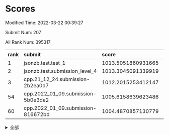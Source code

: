 # Scores

Modified Time: 2022-03-22 00:39:27

Submit Num: 207

All Rank Num: 395317

| rank |               submit               |       score        |       sigma        | pk_num |
| :--- | :--------------------------------- | :----------------- | :----------------- | :----- |
| 1    | jsonzb.test.test_1                 | 1013.5051860931665 | 0.809475494969395  | 7636   |
| 2    | jsonzb.test.submission_level_4     | 1013.3045091339919 | 0.8045881390398025 | 7640   |
| 3    | cpp.21_12_24.submission-2b2ea0d7   | 1012.2015253412147 | 0.8020273710067802 | 7642   |
| 54   | cpp.2022_01_09.submission-5b0e3de2 | 1005.6158639623486 | 0.7196291254867656 | 7637   |
| 60   | cpp.2022_01_09.submission-816672bd | 1004.4870857130779 | 0.7211935246985366 | 7639   |


<details>
<summary>全部</summary>

| rank |                 submit                 |       score        |       sigma        | pk_num |
| :--- | :------------------------------------- | :----------------- | :----------------- | :----- |
| 1    | jsonzb.test.test_1                     | 1013.5051860931665 | 0.809475494969395  | 7636   |
| 2    | jsonzb.test.submission_level_4         | 1013.3045091339919 | 0.8045881390398025 | 7640   |
| 3    | cpp.21_12_24.submission-2b2ea0d7       | 1012.2015253412147 | 0.8020273710067802 | 7642   |
| 4    | gobigger.level_3.submission_level_3_10 | 1011.6983700642214 | 0.7544118187160251 | 7637   |
| 5    | gobigger.level_3.submission_level_3_21 | 1011.3727861452643 | 0.7848043486268932 | 7639   |
| 6    | gobigger.level_3.submission_level_3_44 | 1011.2263932244559 | 0.7618912641737144 | 7642   |
| 7    | gobigger.level_3.submission_level_3_22 | 1011.0932415967484 | 0.7642295451044263 | 7645   |
| 8    | gobigger.level_3.submission_level_3_5  | 1011.088093817528  | 0.7686309828366344 | 7641   |
| 9    | gobigger.level_3.submission_level_3_15 | 1010.9045545019987 | 0.750190582923423  | 7634   |
| 10   | gobigger.level_3.submission_level_3_4  | 1010.8734280833028 | 0.774136443925225  | 7635   |
| 11   | gobigger.level_3.submission_level_3_32 | 1010.8577506656574 | 0.7760305955872141 | 7639   |
| 12   | gobigger.level_3.submission_level_3_27 | 1010.7860220786087 | 0.7885526054813402 | 7638   |
| 13   | gobigger.level_3.submission_level_3_37 | 1010.7643817919674 | 0.7973211960028976 | 7637   |
| 14   | gobigger.level_3.submission_level_3_18 | 1010.7499659545915 | 0.7748327323175015 | 7638   |
| 15   | gobigger.level_3.submission_level_3_12 | 1010.6549429999172 | 0.7470555663585754 | 7634   |
| 16   | gobigger.level_3.submission_level_3_26 | 1010.5565370883329 | 0.7495805642171431 | 7636   |
| 17   | gobigger.level_3.submission_level_3_24 | 1010.5240762227169 | 0.7707587209691951 | 7643   |
| 18   | gobigger.level_3.submission_level_3_1  | 1010.4964782453459 | 0.7657226817569605 | 7642   |
| 19   | gobigger.level_3.submission_level_3_7  | 1010.3434477272568 | 0.7604515850054104 | 7636   |
| 20   | gobigger.level_3.submission_level_3_2  | 1010.3306100092067 | 0.7471034690561188 | 7640   |
| 21   | gobigger.level_3.submission_level_3_42 | 1010.3237251148562 | 0.7747569284657672 | 7638   |
| 22   | gobigger.level_3.submission_level_3_8  | 1010.3183625763355 | 0.76104344040805   | 7639   |
| 23   | gobigger.level_3.submission_level_3_48 | 1010.3102626082613 | 0.7499783600830798 | 7635   |
| 24   | gobigger.level_3.submission_level_3_45 | 1010.3063777306506 | 0.7864809338653634 | 7639   |
| 25   | gobigger.level_3.submission_level_3_3  | 1010.1549199378599 | 0.75357631533847   | 7643   |
| 26   | gobigger.level_3.submission_level_3_35 | 1010.1166608669225 | 0.7716465483209485 | 7640   |
| 27   | gobigger.level_3.submission_level_3_13 | 1010.1087661977039 | 0.7454163852961154 | 7635   |
| 28   | gobigger.level_3.submission_level_3_40 | 1010.0938565881736 | 0.732782569436648  | 7638   |
| 29   | gobigger.level_3.submission_level_3_9  | 1010.0685658971303 | 0.7872053254702442 | 7641   |
| 30   | gobigger.level_3.submission_level_3_43 | 1010.0556930089789 | 0.7880991848513276 | 7639   |
| 31   | gobigger.level_3.submission_level_3_0  | 1009.9149247100108 | 0.7275421391040277 | 7641   |
| 32   | gobigger.level_3.submission_level_3_28 | 1009.8859919403883 | 0.7480196768530734 | 7640   |
| 33   | gobigger.level_3.submission_level_3_19 | 1009.8437132807647 | 0.7735300506300403 | 7636   |
| 34   | gobigger.level_3.submission_level_3_11 | 1009.8422124718111 | 0.7703476908247133 | 7639   |
| 35   | gobigger.level_3.submission_level_3_47 | 1009.8291196596667 | 0.7438032595337115 | 7640   |
| 36   | gobigger.level_3.submission_level_3_41 | 1009.750248210699  | 0.7662392067561903 | 7638   |
| 37   | gobigger.level_3.submission_level_3_23 | 1009.6826897376621 | 0.742834287607947  | 7641   |
| 38   | gobigger.level_3.submission_level_3_6  | 1009.6154654989027 | 0.7550578897802723 | 7646   |
| 39   | gobigger.level_3.submission_level_3_36 | 1009.5194329649241 | 0.7423618258575815 | 7642   |
| 40   | gobigger.level_3.submission_level_3_20 | 1009.4869619048176 | 0.7481691803997124 | 7634   |
| 41   | gobigger.level_3.submission_level_3_38 | 1009.4608869017079 | 0.7594930466829141 | 7639   |
| 42   | gobigger.level_3.submission_level_3_29 | 1009.4438194168964 | 0.7472342754405148 | 7641   |
| 43   | gobigger.level_3.submission_level_3_31 | 1009.4294371607122 | 0.7579717463488918 | 7641   |
| 44   | gobigger.level_3.submission_level_3_33 | 1009.2821151986689 | 0.7373867247932875 | 7636   |
| 45   | gobigger.level_3.submission_level_3_46 | 1009.2026035683242 | 0.7674911752102194 | 7643   |
| 46   | gobigger.level_3.submission_level_3_14 | 1009.1889939673218 | 0.7360019938795126 | 7638   |
| 47   | gobigger.level_3.submission_level_3_39 | 1009.0050191743504 | 0.7369887796321306 | 7640   |
| 48   | gobigger.level_3.submission_level_3_17 | 1008.810802439159  | 0.7532575361927794 | 7638   |
| 49   | gobigger.level_3.submission_level_3_34 | 1008.8080798113251 | 0.7484796281001858 | 7640   |
| 50   | gobigger.level_3.submission_level_3_16 | 1008.69328165302   | 0.7563764947585769 | 7640   |
| 51   | gobigger.level_3.submission_level_3_49 | 1008.6688422821871 | 0.7315035600178873 | 7632   |
| 52   | gobigger.level_3.submission_level_3_30 | 1008.2855995280715 | 0.7452919164623197 | 7638   |
| 53   | gobigger.level_3.submission_level_3_25 | 1007.2342053885881 | 0.7377603585554041 | 7635   |
| 54   | cpp.2022_01_09.submission-5b0e3de2     | 1005.6158639623486 | 0.7196291254867656 | 7637   |
| 55   | gobigger.level_1.submission_level_1_1  | 1005.3411142165561 | 0.721268471458274  | 7638   |
| 56   | gobigger.level_1.submission_level_1_35 | 1005.2272270404032 | 0.7220309344614576 | 7636   |
| 57   | gobigger.level_1.submission_level_1_28 | 1004.7449764979372 | 0.7270816899557674 | 7640   |
| 58   | gobigger.level_1.submission_level_1_33 | 1004.6696949183298 | 0.7193726111789505 | 7642   |
| 59   | gobigger.level_1.submission_level_1_24 | 1004.6410446854638 | 0.7162523120663906 | 7637   |
| 60   | cpp.2022_01_09.submission-816672bd     | 1004.4870857130779 | 0.7211935246985366 | 7639   |
| 61   | gobigger.level_1.submission_level_1_8  | 1004.4801001219994 | 0.7200912010522396 | 7637   |
| 62   | gobigger.level_1.submission_level_1_16 | 1004.4040884096372 | 0.7103402663531345 | 7638   |
| 63   | gobigger.level_1.submission_level_1_21 | 1004.1694971674262 | 0.7096180884066342 | 7637   |
| 64   | gobigger.level_1.submission_level_1_44 | 1004.1340350991757 | 0.7091123302853574 | 7633   |
| 65   | gobigger.level_1.submission_level_1_22 | 1004.0257005514769 | 0.7179272095594718 | 7638   |
| 66   | gobigger.level_1.submission_level_1_30 | 1003.9768219109044 | 0.7167179592201657 | 7640   |
| 67   | gobigger.level_1.submission_level_1_18 | 1003.914646204611  | 0.7248254983699215 | 7633   |
| 68   | gobigger.level_1.submission_level_1_27 | 1003.8363190729794 | 0.7200179468092963 | 7636   |
| 69   | gobigger.level_1.submission_level_1_17 | 1003.7499086455548 | 0.7245696490320845 | 7640   |
| 70   | gobigger.level_1.submission_level_1_9  | 1003.7093826778344 | 0.7193226389731309 | 7640   |
| 71   | gobigger.level_1.submission_level_1_40 | 1003.5584519097671 | 0.7211298739412317 | 7634   |
| 72   | gobigger.level_1.submission_level_1_48 | 1003.5490607992168 | 0.7277031592438166 | 7635   |
| 73   | gobigger.level_1.submission_level_1_43 | 1003.5219772474173 | 0.7096233757064294 | 7639   |
| 74   | gobigger.level_1.submission_level_1_23 | 1003.5080190625902 | 0.7147756851648892 | 7641   |
| 75   | gobigger.level_1.submission_level_1_5  | 1003.5077566418287 | 0.7218102484833572 | 7642   |
| 76   | gobigger.level_1.submission_level_1_49 | 1003.4482915152369 | 0.7157380814216192 | 7637   |
| 77   | gobigger.level_1.submission_level_1_37 | 1003.4080561873241 | 0.7087732864880218 | 7636   |
| 78   | gobigger.level_1.submission_level_1_26 | 1003.4031471206043 | 0.7191949236575015 | 7638   |
| 79   | gobigger.level_1.submission_level_1_38 | 1003.340299159062  | 0.7218629968078193 | 7644   |
| 80   | gobigger.level_1.submission_level_1_29 | 1003.2896020768562 | 0.7169033909696662 | 7641   |
| 81   | gobigger.level_1.submission_level_1_46 | 1003.2318999887107 | 0.7198398812087566 | 7630   |
| 82   | gobigger.level_1.submission_level_1_32 | 1003.2312915926598 | 0.7084270020542383 | 7638   |
| 83   | gobigger.level_1.submission_level_1_42 | 1003.2109387674953 | 0.7168016879132323 | 7640   |
| 84   | gobigger.level_1.submission_level_1_36 | 1003.1888889194298 | 0.7187846085574249 | 7638   |
| 85   | gobigger.level_1.submission_level_1_15 | 1003.1530277065032 | 0.7198896318152812 | 7645   |
| 86   | gobigger.level_1.submission_level_1_11 | 1003.0971703701821 | 0.7172740340696231 | 7637   |
| 87   | gobigger.level_1.submission_level_1_45 | 1003.066162005424  | 0.7164251106602985 | 7640   |
| 88   | gobigger.level_1.submission_level_1_7  | 1002.9736150369628 | 0.7208805203626548 | 7641   |
| 89   | gobigger.level_1.submission_level_1_6  | 1002.940307502201  | 0.7109218439644266 | 7643   |
| 90   | gobigger.level_1.submission_level_1_41 | 1002.9240816702843 | 0.7231884103904321 | 7641   |
| 91   | gobigger.level_1.submission_level_1_4  | 1002.8955085690184 | 0.7164668975964733 | 7640   |
| 92   | gobigger.level_1.submission_level_1_31 | 1002.8615498160144 | 0.7166959149262077 | 7635   |
| 93   | gobigger.level_1.submission_level_1_10 | 1002.7844008608809 | 0.7219749910819632 | 7641   |
| 94   | gobigger.level_1.submission_level_1_20 | 1002.7413919972533 | 0.721640289402325  | 7644   |
| 95   | gobigger.level_1.submission_level_1_25 | 1002.7199492524707 | 0.7207008740459055 | 7635   |
| 96   | gobigger.level_1.submission_level_1_2  | 1002.6937084727195 | 0.7128278958567441 | 7638   |
| 97   | gobigger.level_1.submission_level_1_34 | 1002.5751966773544 | 0.7282013103201286 | 7641   |
| 98   | gobigger.level_1.submission_level_1_14 | 1002.5623533236513 | 0.7106851882902565 | 7640   |
| 99   | gobigger.level_1.submission_level_1_0  | 1002.5223370130816 | 0.7114196031462079 | 7642   |
| 100  | gobigger.level_1.submission_level_1_47 | 1002.387036938447  | 0.7131453632270559 | 7639   |
| 101  | gobigger.level_1.submission_level_1_19 | 1002.3103759911228 | 0.7110854419921092 | 7641   |
| 102  | gobigger.level_1.submission_level_1_3  | 1002.2819625295703 | 0.7179749227998496 | 7639   |
| 103  | gobigger.level_1.submission_level_1_13 | 1002.1221120844883 | 0.7144335075679529 | 7642   |
| 104  | gobigger.level_1.submission_level_1_12 | 1001.8277223801371 | 0.7147845741410709 | 7642   |
| 105  | gobigger.level_1.submission_level_1_39 | 1001.6077333892448 | 0.7216479431764551 | 7635   |
| 106  | gobigger.random.submission_random_28   | 998.2774377004182  | 0.7145377641631319 | 7637   |
| 107  | gobigger.random.submission_random_40   | 997.1082034406439  | 0.7057949108004352 | 7640   |
| 108  | gobigger.random.submission_random_19   | 996.9128146529216  | 0.6981746483946931 | 7640   |
| 109  | gobigger.random.submission_random_23   | 996.7982681706206  | 0.7044576369388952 | 7636   |
| 110  | gobigger.random.submission_random_49   | 996.7276642479674  | 0.7029383887801802 | 7639   |
| 111  | gobigger.random.submission_random_8    | 996.724323626236   | 0.7057888994773921 | 7639   |
| 112  | gobigger.random.submission_random_26   | 996.7066279614259  | 0.7075083130084928 | 7641   |
| 113  | gobigger.random.submission_random_47   | 996.7018020718584  | 0.7004584975473913 | 7638   |
| 114  | gobigger.random.submission_random_15   | 996.6934241144849  | 0.708244131450813  | 7638   |
| 115  | gobigger.random.submission_random_31   | 996.6117514647871  | 0.7041395851930738 | 7641   |
| 116  | gobigger.random.submission_random_43   | 996.5925021118215  | 0.7118008569915515 | 7640   |
| 117  | gobigger.random.submission_random_45   | 996.5491899608331  | 0.7065597778245848 | 7637   |
| 118  | gobigger.random.submission_random_24   | 996.4865019195732  | 0.7063759268721691 | 7634   |
| 119  | gobigger.random.submission_random_41   | 996.3084239904349  | 0.7042071678496048 | 7640   |
| 120  | gobigger.random.submission_random_32   | 996.2815752395663  | 0.7093626476243376 | 7641   |
| 121  | gobigger.random.submission_random_48   | 996.2738820620556  | 0.7039442022093072 | 7641   |
| 122  | gobigger.random.submission_random_14   | 996.21587868811    | 0.704393863675414  | 7644   |
| 123  | gobigger.random.submission_random_1    | 996.1446544764318  | 0.7253650914314    | 7636   |
| 124  | gobigger.random.submission_random_36   | 996.1345497401581  | 0.7090476651363703 | 7636   |
| 125  | gobigger.random.submission_random_44   | 996.1285288008905  | 0.7028612381504701 | 7635   |
| 126  | gobigger.random.submission_random_38   | 996.122252328328   | 0.7123907508686359 | 7642   |
| 127  | gobigger.random.submission_random_30   | 996.1095104465314  | 0.7094956469464999 | 7641   |
| 128  | gobigger.random.submission_random_42   | 996.1092906370351  | 0.704074062216392  | 7645   |
| 129  | gobigger.random.submission_random_6    | 996.0457864857669  | 0.7032827696963435 | 7638   |
| 130  | gobigger.random.submission_random_3    | 996.021239767941   | 0.709703128933225  | 7639   |
| 131  | gobigger.random.submission_random_46   | 996.0194198974248  | 0.7059161925397996 | 7642   |
| 132  | gobigger.random.submission_random_2    | 996.0192933740852  | 0.7135915386509682 | 7639   |
| 133  | gobigger.random.submission_random_18   | 996.0141212198502  | 0.7138273759572417 | 7636   |
| 134  | gobigger.random.submission_random_13   | 995.9967589451485  | 0.7137384124105342 | 7639   |
| 135  | gobigger.random.submission_random_21   | 995.9701152448326  | 0.7214246541532942 | 7639   |
| 136  | gobigger.random.submission_random_7    | 995.9576458804484  | 0.7043320714040993 | 7638   |
| 137  | gobigger.random.submission_random_37   | 995.9380099136703  | 0.711699593481661  | 7640   |
| 138  | gobigger.random.submission_random_22   | 995.8369671121935  | 0.703999210657606  | 7640   |
| 139  | gobigger.random.submission_random_0    | 995.8168907815071  | 0.7082417395277698 | 7633   |
| 140  | gobigger.random.submission_random_16   | 995.8065921535051  | 0.7077445364591267 | 7640   |
| 141  | gobigger.random.submission_random_20   | 995.8063129799574  | 0.7100798633617006 | 7641   |
| 142  | gobigger.random.submission_random_25   | 995.7778400885979  | 0.7073552805481483 | 7636   |
| 143  | gobigger.random.submission_random_10   | 995.7566951245173  | 0.7071181129232049 | 7638   |
| 144  | gobigger.random.submission_random_5    | 995.6348728786844  | 0.7276752962962917 | 7638   |
| 145  | gobigger.random.submission_random_39   | 995.5987336811188  | 0.7127801278093305 | 7639   |
| 146  | gobigger.random.submission_random_9    | 995.4230651697511  | 0.7128643982542172 | 7639   |
| 147  | gobigger.random.submission_random_33   | 995.3994855954231  | 0.7185729682972418 | 7636   |
| 148  | gobigger.random.submission_random_11   | 995.3829997670409  | 0.7209626387235952 | 7642   |
| 149  | gobigger.random.submission_random_35   | 995.3458489657563  | 0.7125544342962311 | 7642   |
| 150  | gobigger.random.submission_random_17   | 995.2827050587174  | 0.703439722076695  | 7642   |
| 151  | gobigger.random.submission_random_27   | 995.2695698004999  | 0.7183794603508565 | 7639   |
| 152  | gobigger.random.submission_random_34   | 995.2419783691345  | 0.7040085827776918 | 7638   |
| 153  | gobigger.random.submission_random_4    | 995.2294841128289  | 0.7226663231203099 | 7643   |
| 154  | gobigger.random.submission_random_12   | 994.7048761996083  | 0.720555953260585  | 7639   |
| 155  | gobigger.random.submission_random_29   | 994.479167205186   | 0.7090549312880794 | 7638   |
| 156  | gobigger.level_2.submission_level_2_41 | 993.942095300385   | 0.736413737698713  | 7638   |
| 157  | gobigger.level_2.submission_level_2_36 | 993.513521354565   | 0.738368800439661  | 7639   |
| 158  | gobigger.level_2.submission_level_2_5  | 993.4644971424958  | 0.7243291122448665 | 7639   |
| 159  | gobigger.level_2.submission_level_2_3  | 993.4331838015414  | 0.7322877255709158 | 7636   |
| 160  | gobigger.level_2.submission_level_2_7  | 993.3025034818025  | 0.7291524591041878 | 7641   |
| 161  | gobigger.level_2.submission_level_2_8  | 993.1973712802951  | 0.7331685740516853 | 7643   |
| 162  | gobigger.level_2.submission_level_2_35 | 992.9926122267667  | 0.7196365430997446 | 7645   |
| 163  | gobigger.level_2.submission_level_2_40 | 992.9833877694248  | 0.7339466946441272 | 7640   |
| 164  | gobigger.level_2.submission_level_2_11 | 992.8678702477584  | 0.7421177777215725 | 7638   |
| 165  | gobigger.level_2.submission_level_2_10 | 992.8477590327395  | 0.7542577532516269 | 7638   |
| 166  | gobigger.level_2.submission_level_2_48 | 992.7029653376493  | 0.7122858860140973 | 7641   |
| 167  | gobigger.level_2.submission_level_2_44 | 992.6114665640005  | 0.7627869971060011 | 7643   |
| 168  | gobigger.level_2.submission_level_2_4  | 992.3868677560113  | 0.7327731223785808 | 7639   |
| 169  | gobigger.level_2.submission_level_2_2  | 992.340583290962   | 0.7462334300718596 | 7640   |
| 170  | gobigger.level_2.submission_level_2_28 | 992.3131487464993  | 0.7581338324525954 | 7639   |
| 171  | gobigger.level_2.submission_level_2_13 | 992.2926486066216  | 0.735768591623011  | 7642   |
| 172  | gobigger.level_2.submission_level_2_47 | 992.2257969515722  | 0.7504184964533259 | 7638   |
| 173  | gobigger.level_2.submission_level_2_23 | 992.0609601630533  | 0.7306537200649507 | 7632   |
| 174  | gobigger.level_2.submission_level_2_46 | 992.0565354865993  | 0.7550983080082472 | 7640   |
| 175  | gobigger.level_2.submission_level_2_49 | 992.021065504306   | 0.7698341193638316 | 7645   |
| 176  | gobigger.level_2.submission_level_2_20 | 992.0127193054428  | 0.7417660836430334 | 7635   |
| 177  | gobigger.level_2.submission_level_2_39 | 992.0081005204462  | 0.751927171489671  | 7639   |
| 178  | gobigger.level_2.submission_level_2_26 | 991.9788249139901  | 0.743231532759245  | 7640   |
| 179  | gobigger.level_2.submission_level_2_16 | 991.9344968819753  | 0.7590120973555532 | 7645   |
| 180  | gobigger.level_2.submission_level_2_33 | 991.9185491673478  | 0.7352683972806864 | 7639   |
| 181  | gobigger.level_2.submission_level_2_43 | 991.8861952048104  | 0.7579761114829949 | 7641   |
| 182  | gobigger.level_2.submission_level_2_15 | 991.8627925186494  | 0.7551966961426334 | 7639   |
| 183  | gobigger.level_2.submission_level_2_25 | 991.8218483585736  | 0.7653635556590495 | 7639   |
| 184  | gobigger.level_2.submission_level_2_17 | 991.7295826852409  | 0.7593498215200237 | 7640   |
| 185  | gobigger.level_2.submission_level_2_18 | 991.7231416144884  | 0.7352192193006069 | 7639   |
| 186  | gobigger.level_2.submission_level_2_34 | 991.6756913709999  | 0.747456588333481  | 7634   |
| 187  | gobigger.level_2.submission_level_2_27 | 991.6386669524485  | 0.7497746764294002 | 7639   |
| 188  | gobigger.level_2.submission_level_2_12 | 991.63198129056    | 0.745930537941888  | 7637   |
| 189  | gobigger.level_2.submission_level_2_0  | 991.6095918764751  | 0.7499226122655805 | 7638   |
| 190  | gobigger.level_2.submission_level_2_32 | 991.6057022838579  | 0.740183951237366  | 7641   |
| 191  | gobigger.level_2.submission_level_2_1  | 991.5880366951058  | 0.7407206581595526 | 7642   |
| 192  | gobigger.level_2.submission_level_2_21 | 991.4866364114699  | 0.7554100603981179 | 7639   |
| 193  | gobigger.level_2.submission_level_2_22 | 991.4191333684211  | 0.7385567550580279 | 7637   |
| 194  | gobigger.level_2.submission_level_2_37 | 991.3210422549166  | 0.7437964375146573 | 7638   |
| 195  | gobigger.level_2.submission_level_2_9  | 991.2973542416682  | 0.7302545125555879 | 7640   |
| 196  | gobigger.level_2.submission_level_2_19 | 991.2387741693262  | 0.7695387011364109 | 7639   |
| 197  | gobigger.level_2.submission_level_2_14 | 991.2237818352316  | 0.7491757867713034 | 7642   |
| 198  | gobigger.level_2.submission_level_2_31 | 991.1500788607392  | 0.7381386383812479 | 7636   |
| 199  | gobigger.level_2.submission_level_2_30 | 991.1233161124098  | 0.7620078890258634 | 7640   |
| 200  | gobigger.level_2.submission_level_2_38 | 991.0943231524521  | 0.7478150691760078 | 7639   |
| 201  | gobigger.level_2.submission_level_2_24 | 990.9983400275652  | 0.7502273466629561 | 7637   |
| 202  | gobigger.level_2.submission_level_2_6  | 990.9739842237425  | 0.7482476866911092 | 7637   |
| 203  | gobigger.level_2.submission_level_2_29 | 990.8499185305488  | 0.7885685682453301 | 7634   |
| 204  | gobigger.level_2.submission_level_2_45 | 990.5979491723282  | 0.7420555277563329 | 7640   |
| 205  | gobigger.level_2.submission_level_2_42 | 990.2418142671072  | 0.7503688069680468 | 7643   |
| 206  | gobigger.none.submission_none_0        | 976.8860419335114  | 1.4588344123508417 | 7643   |
| 207  | gobigger.none.submission_none_1        | 973.5659195153643  | 1.7413938801760678 | 7636   |

</details>